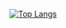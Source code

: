 [![Top Langs](https://private-languages.vercel.app/api/top-langs/?username=angelazqian&layout=compact&hide=SCSS,Yacc&card_width=400&theme=transparent&langs_count=8)](https://github.com/angelazqian/github-readme-stats)
<!--
**angelazqian/angelazqian** is a ✨ _special_ ✨ repository because its `README.md` (this file) appears on your GitHub profile.

Here are some ideas to get you started:

- 🔭 I’m currently working on ...
- 🌱 I’m currently learning ...
- 👯 I’m looking to collaborate on ...
- 🤔 I’m looking for help with ...
- 💬 Ask me about ...
- 📫 How to reach me: ...
- 😄 Pronouns: ...
- ⚡ Fun fact: ...
-->
